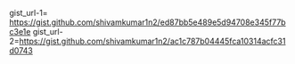 gist_url-1= https://gist.github.com/shivamkumar1n2/ed87bb5e489e5d94708e345f77bc3e1e
gist_url-2=https://gist.github.com/shivamkumar1n2/ac1c787b04445fca10314acfc31d0743
